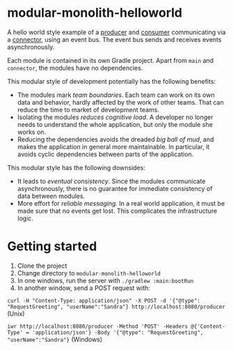 # modular-monolith-helloworld
A hello world style example of a [producer](https://github.com/bertilmuth/modular-monolith-helloworld/blob/main/producer/src/main/java/com/example/monolith/producer/behavior/ProducerBehaviorModel.java) and [consumer](https://github.com/bertilmuth/modular-monolith-helloworld/blob/main/consumer/src/main/java/com/example/monolith/consumer/behavior/ConsumerBehaviorModel.java) communicating via a [connector](https://github.com/bertilmuth/modular-monolith-helloworld/blob/main/connector/src/main/java/com/example/monolith/consumer/behavior/ProducerConsumerConnector.java), using an event bus. The event bus sends and receives events asynchronously.

Each module is contained in its own Gradle project.
Apart from `main` and `connector`, the modules have no dependencies.

This modular style of development potentially has the following benefits:
* The modules mark *team boundaries*. Each team can work on its own data and behavior, hardly affected by the work of other teams. That can reduce the time to market of development teams.
* Isolating the modules *reduces cognitive load*. A developer no longer needs to understand the whole application, but only the module she works on.
* Reducing the dependencies avoids the dreaded *big ball of mud*, and makes the application in general more maintainable. In particular, it avoids cyclic dependencies between parts of the application.

This modular style has the following downsides:
* It leads to *eventual consistency*. Since the modules communicate asynchronously, there is no guarantee for immediate consistency of data between modules.
* More effort for *reliable messaging*. In a real world application, it must be made sure that no events get lost. This complicates the infrastructure logic.

# Getting started
1. Clone the project
2. Change directory to `modular-monolith-helloworld`
3. In one windows, run the server with `./gradlew :main:bootRun`
4. In another window, send a POST request with:

`curl -H "Content-Type: application/json" -X POST -d '{"@type": "RequestGreeting", "userName":"Sandra"} http://localhost:8080/producer` (Unix)

`iwr http://localhost:8080/producer -Method 'POST' -Headers @{'Content-Type' = 'application/json'} -Body '{"@type": "RequestGreeting", "userName":"Sandra"}` (Windows)
